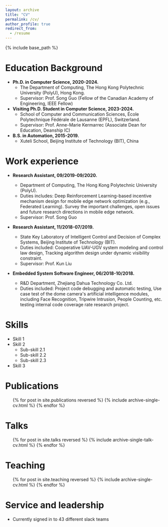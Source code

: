 ```yaml
---
layout: archive
title: "CV"
permalink: /cv/
author_profile: true
redirect_from:
  - /resume
---
```


{% include base_path %}

Education Background
======
* __Ph.D. in Computer Science, 2020-2024.__
  * The Department of Computing, The Hong Kong Polytechnic University (PolyU), Hong Kong.
  * Supervisor: Prof. Song Guo (Fellow of the Canadian Academy of Engineering, IEEE Fellow)
* __Visiting Ph.D. Student in Computer Science, 2023-2024.__
  * School of Computer and Communication Sciences, École Polytechnique Fédérale de Lausanne (EPFL), Switzerland.
  * Supervisor: Prof. Anne-Marie Kermarrec (Associate Dean for Education, Deanship IC)
* __B.S. in Automation, 2015-2019.__
  * Xuteli School, Beijing Institute of Technology (BIT), China

Work experience
======
* __Research Assistant, 09/2019-09/2020.__
  * Department of Computing, The Hong Kong Polytechnic University (PolyU).
  * Duties includes: Deep Reinforcement Learning-based incentive mechanism design for mobile edge network optimization (e.g., Federated Learning). Survey the important challenges, open issues and future research directions in mobile edge network.
  * Supervisor: Prof. Song Guo

* __Research Assistant, 11/2018-07/2019.__
  * State Key Laboratory of Intelligent Control and Decision of Complex Systems, Beijing Institute of Technology (BIT).
  * Duties included: Cooperative UAV-UGV system modeling and control law design, Tracking algorithm design under dynamic visibility constraint. 
  * Supervisor: Prof. Kun Liu

* __Embedded System Software Engineer, 06/2018-10/2018.__
  * R&D Department, Zhejiang Dahua Technology Co. Ltd.
  * Duties included: Project code debugging and automatic testing, Use case test of the dome camera's artificial intelligence modules, including Face Recognition, Tripwire Intrusion, People Counting, etc. testing internal code coverage rate research project.
  
Skills
======
* Skill 1
* Skill 2
  * Sub-skill 2.1
  * Sub-skill 2.2
  * Sub-skill 2.3
* Skill 3

Publications
======
  <ul>{% for post in site.publications reversed %}
    {% include archive-single-cv.html %}
  {% endfor %}</ul>
  
Talks
======
  <ul>{% for post in site.talks reversed %}
    {% include archive-single-talk-cv.html  %}
  {% endfor %}</ul>
  
Teaching
======
  <ul>{% for post in site.teaching reversed %}
    {% include archive-single-cv.html %}
  {% endfor %}</ul>
  
Service and leadership
======
* Currently signed in to 43 different slack teams
